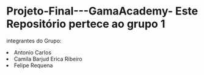 # Projeto-Final---GamaAcademy- Este Repositório pertece ao grupo 1 
 integrantes do Grupo:
 <li> Antonio Carlos <li> Camila Barjud Erica Ribeiro <li> Felipe Requena  
  
  
